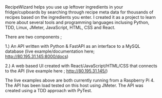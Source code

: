 RecipeWizard helps you use up leftover ingredients in your fridge/cupboards by searching through recipe meta data for thousands of recipes based on the ingredients you enter. I created it as a project to learn more about several tools and programming languages inclusing Python, TDD, Linux, JMeter, JavaScript, HTML, CSS and React.

There are two components ;

1.) An API written with Python & FastAPI as an interface to a MySQL database (live example/documentation here; http://80.195.31.145:8000/docs) 

2.) A web based UI created with React/JavaScript/HTML/CSS that connects to the API (live example here ; http://80.195.31.145/)

The live examples above are both currently running from a Raspberry Pi 4. The API has been load tested on this host using JMeter. The API was created using a TDD approach with PyTest.


